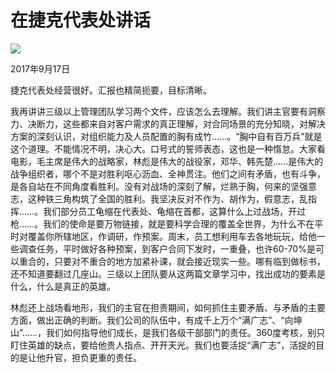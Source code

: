 # 在捷克代表处讲话
<img class="pv" src="https://api.visitor.plantree.me/visitor-badge/pv?namespace=plantree.me&key=renzhengfei-speeches/在捷克代表处讲话.md">


2017年9月17日



捷克代表处经营很好。汇报也精简扼要，目标清晰。

我再讲讲三级以上管理团队学习两个文件，应该怎么去理解。我们讲主官要有洞察力、决断力，这些都来自对客户需求的真正理解，对合同场景的充分知晓，对解决方案的深刻认识，对组织能力及人员配置的胸有成竹……。“胸中自有百万兵”就是这个道理。不能情况不明，决心大。口号式的誓师表态，这也是一种惰怠。大家看电影，毛主席是伟大的战略家，林彪是伟大的战役家，邓华、韩先楚……是伟大的战争组织者，哪个不是对胜利呕心沥血、全神贯注。他们之间有矛盾，也有斗争，是各自站在不同角度看胜利。没有对战场的深刻了解，烂熟于胸，何来的坚强意志，这种铁三角构筑了全国的胜利。我坚决反对不作为、胡作为，假意志，乱指挥……。我们部分员工龟缩在代表处、龟缩在首都，这算什么上过战场，开过枪……。我们的使命是要万物链接，就是要科学合理的覆盖全世界，为什么不在平时对覆盖你所辖地区，作调研，作预案。周末，员工想利用车去各地玩玩，给他一些调查任务，平时做好各种预案，到客户合同下发时，一重叠，也许60-70%是可以重合的，只要对不重合的地方加紧补课，就会接近现实一些。哪有临到做标书，还不知道要翻过几座山。三级以上团队要从这两篇文章学习中，找出成功的要素是什么，什么是真正的英雄。

林彪还上战场看地形，我们的主官在担责期间，如何抓住主要矛盾、与矛盾的主要方面，做出正确的判断。我们公司的队伍中，有成千上万个“满广志”、“向坤山”……，我们如何指导他们成长，是我们各级干部部门的责任。360度考核，别只盯住英雄的缺点，要给他贵人指点、开开天光。我们也要活捉“满广志”，活捉的目的是让他升官，担负更重的责任。
